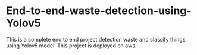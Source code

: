 # End-to-end-waste-detection-using-Yolov5
This is a complete end to end project detection waste and classify things using Yolov5 model. This project is deployed on aws.
